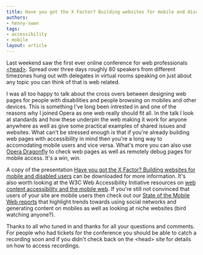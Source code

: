 ```yaml
---
title: Have you got the X Factor? Building websites for mobile and disabled users
authors:
- henny-swan
tags:
- accessibility
- mobile
layout: article
---
```

<p>Last weekend saw the first ever online conference for web professionals <a href="http://www.headconference.com/">&lt;head&gt;</a>. Spread over three days roughly 80 speakers from different timezones hung out with delegates in virtual rooms speaking on just about any topic you can think of that is web related.</p>

<p>I was all too happy to talk about the cross overs between designing web pages for people with disabilities and people browsing on mobiles and other devices. This is something I&#39;ve long been intrested in and one of the reasons why I joined Opera as one web really should fit all. In the talk I look at standards and how these underpin the web making it work for anyone anywhere as well as give some practical examples of shared issues and websites. What can&#39;t be stressed enough is that if you&#39;re already building web pages with accessibility in mind then you&#39;re a long way to accomodating mobile users and vice versa. What&#39;s more you can also use <a href="http://www.opera.com/products/dragonfly/">Opera Dragonfly</a> to check web pages as well as remotely debug pages for mobile access. It&#39;s a win, win.</p>

<p>A copy of the presentation <a href="http://files.myopera.com/iheni/blog/Henny%20Swan%20Accessibility%20and%20Mobile%202.ppt.zip">Have you got the X Factor? Building websites for mobile and disabled users</a> can be downloaded for more information. It&#39;s also worth looking at the W3C Web Accessibility Initiative resources on <a href="http://www.w3.org/WAI/mobile/">web content accessibility and the mobile web</a>. If you&#39;re still not convinced that users of your site are mobile users then check out our <a href="http://www.opera.com/mobile_report/">State of the Mobile Web reports</a> that highlight trends towards using social networks and generating content on mobiles as well as looking at niche websites (bird watching anyone?).</p>

<p>Thanks to all who tuned in and thanks for all your questions and comments. For people who had tickets for the conference you should be able to catch a recording soon and if you didn&#39;t check back on the &lt;head&gt; site for details on how to access recordings.</p>
